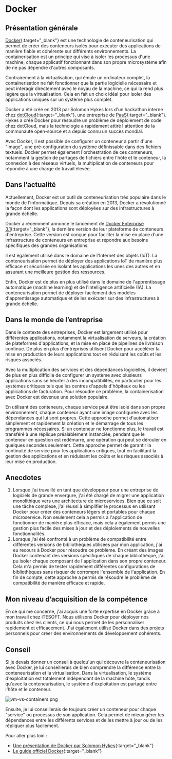 # Docker

## Présentation générale

[Docker](https://www.docker.com/){:target="_blank"} est une technologie de conteneurisation qui permet de créer des conteneurs isolés pour exécuter des applications de manière fiable et cohérente sur différents environnements. La containerisation est un principe qui vise à isoler les processus d'une machine, chaque applicatif fonctionnant dans son propre microsystème afin de ne pas dépendre d'autres composants.

Contrairement à la virtualisation, qui émule un ordinateur complet, la containerisation ne fait fonctionner que la partie logicielle nécessaire et peut interagir directement avec le noyau de la machine, ce qui la rend plus légère que la virtualisation. Cela en fait un choix idéal pour isoler des applications uniques sur un système plus complet.

Docker a été créé en 2013 par Solomon Hykes lors d'un hackathon interne chez [dotCloud](https://www.docker.com/press-release/dotcloud-inc-now-docker-inc/){:target="_blank"}, une entreprise de [PaaS](https://azure.microsoft.com/fr-ca/resources/cloud-computing-dictionary/what-is-paas){:target="_blank"}. Hykes a créé Docker pour résoudre un problème de déploiement de code chez dotCloud, mais la technologie a rapidement attiré l'attention de la communauté open-source et a depuis connu un succès mondial.

Avec Docker, il est possible de configurer un conteneur à partir d'une "image", une pré-configuration du système définissable dans des fichiers textuels. Docker permet également l'orchestration de ces conteneurs, notamment la gestion de partages de fichiers entre l'hôte et le conteneur, la connexion à des réseaux virtuels, la multiplication de conteneurs pour répondre à une charge de travail élevée.

## Dans l’actualité

Actuellement, Docker est un outil de conteneurisation très populaire dans le monde de l'informatique. Depuis sa création en 2013, Docker a révolutionné la façon dont les applications sont déployées sur des infrastructures à grande échelle.

Docker a récemment annoncé le lancement de [Docker Enterprise 3.1](https://www.docker.com/products/docker-enterprise){:target="_blank"}, la dernière version de leur plateforme de conteneurs d'entreprise. Cette version est conçue pour faciliter la mise en place d'une infrastructure de conteneurs en entreprise et répondre aux besoins spécifiques des grandes organisations.

Il est également utilisé dans le domaine de l'Internet des objets (IoT). La conteneurisation permet de déployer des applications IoT de manière plus efficace et sécurisée en isolant les applications les unes des autres et en assurant une meilleure gestion des ressources.

Enfin, Docker est de plus en plus utilisé dans le domaine de l'apprentissage automatique (machine learning) et de l'intelligence artificielle (IA). La conteneurisation permet de déployer facilement des modèles d'apprentissage automatique et de les exécuter sur des infrastructures à grande échelle.

## Dans le monde de l’entreprise

Dans le contexte des entreprises, Docker est largement utilisé pour différentes applications, notamment la virtualisation de serveurs, la création de plateformes d'applications, et la mise en place de pipelines de livraison continue. De plus en plus d'entreprises utilisent Docker pour accélérer la mise en production de leurs applications tout en réduisant les coûts et les risques associés.

Avec la multiplication des services et des dépendances logicielles, il devient de plus en plus difficile de configurer un système avec plusieurs applications sans se heurter à des incompatibilités, en particulier pour les systèmes critiques tels que les centres d'appels d'hôpitaux ou les applications de facturation. Pour résoudre ce problème, la containerisation avec Docker est devenue une solution populaire.

En utilisant des conteneurs, chaque service peut être isolé dans son propre environnement, chaque conteneur ayant une image configurée avec les dépendances qui lui sont propres. Cette approche permet d'automatiser simplement et rapidement la création et le démarrage de tous les programmes nécessaires. Si un conteneur ne fonctionne plus, le travail est transféré à une réplique préalablement instanciée, pendant que le conteneur en question est redémarré, une opération qui peut se dérouler en quelques secondes seulement. Cette approche permet de garantir la continuité de service pour les applications critiques, tout en facilitant la gestion des applications et en réduisant les coûts et les risques associés à leur mise en production.

## Anecdotes

1. Lorsque j'ai travaillé en tant que développeur pour une entreprise de logiciels de grande envergure, j'ai été chargé de migrer une application monolithique vers une architecture de microservices. Bien que ce soit une tâche complexe, j'ai réussi à simplifier le processus en utilisant Docker pour créer des conteneurs légers et portables pour chaque microservice. Non seulement cela a permis à l'application de fonctionner de manière plus efficace, mais cela a également permis une gestion plus facile des mises à jour et des déploiements de nouvelles fonctionnalités.
2. Lorsque j'ai été confronté à un problème de compatibilité entre différentes versions de bibliothèques utilisées par mon application, j'ai eu recours à Docker pour résoudre ce problème. En créant des images Docker contenant des versions spécifiques de chaque bibliothèque, j'ai pu isoler chaque composant de l'application dans son propre conteneur. Cela m'a permis de tester rapidement différentes configurations de bibliothèques sans risquer de corrompre l'ensemble de l'application. En fin de compte, cette approche a permis de résoudre le problème de compatibilité de manière efficace et rapide.

## Mon niveau d’acquisition de la compétence

En ce qui me concerne, j'ai acquis une forte expertise en Docker grâce à mon travail chez iTESOFT. Nous utilisons Docker pour déployer nos produits chez les clients, ce qui nous permet de les personnaliser rapidement et efficacement. J'ai également utilisé Docker dans des projets personnels pour créer des environnements de développement cohérents.

## Conseil

Si je devais donner un conseil à quelqu'un qui découvre la conteneurisation avec Docker, je lui conseillerais de bien comprendre la différence entre la conteneurisation et la virtualisation. Dans la virtualisation, le système d'exploitation est totalement indépendant de la machine hôte, tandis qu'avec la conteneurisation, le système d'exploitation est partagé entre l'hôte et le conteneur.

![vm-vs-containers.png](/portfolio/img/vm-vs-containers.png)

Ensuite, je lui conseillerais de toujours créer un conteneur pour chaque "service" ou processus de son application. Cela permet de mieux gérer les dépendances entre les différents services et de les mettre à jour ou de les répliquer plus facilement.

Pour aller plus loin :

- [Une présentation de Docker par Solomon Hykes](https://www.youtube.com/watch?v=Q5POuMHxW-0){:target="_blank"}
- [Le guide officiel Docker](https://docs.docker.com/){:target="_blank"}
